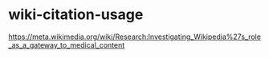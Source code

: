 # wiki-citation-usage
https://meta.wikimedia.org/wiki/Research:Investigating_Wikipedia%27s_role_as_a_gateway_to_medical_content
